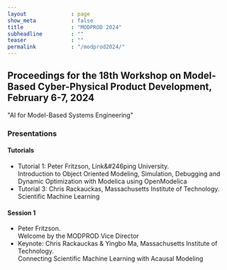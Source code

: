 ```yaml
---
layout              : page
show_meta           : false
title               : "MODPROD 2024"
subheadline         : ""
teaser              : ""
permalink           : "/modprod2024/"
---
```


## Proceedings for the 18th Workshop on Model-Based Cyber-Physical Product Development, February 6-7, 2024

"AI for Model-Based Systems Engineering"

### Presentations

#### Tutorials

* Tutorial 1: Peter Fritzson, Link&#246ping University.  
Introduction to Object Oriented Modeling, Simulation, Debugging and Dynamic Optimization with Modelica using OpenModelica
* Tutorial 3: Chris Rackauckas, Massachusetts Institute of Technology.  
Scientific Machine Learning

#### Session 1

* Peter Fritzson.  
Welcome by the MODPROD Vice Director
* Keynote: Chris Rackauckas & Yingbo Ma, Massachusetts Institute of Technology.  
Connecting Scientific Machine Learning with Acausal Modeling
